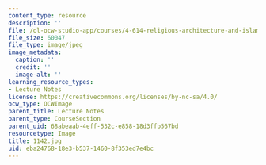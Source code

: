 ```yaml
---
content_type: resource
description: ''
file: /ol-ocw-studio-app/courses/4-614-religious-architecture-and-islamic-cultures-fall-2002/eba2476818e3b53714608f353ed7e4bc_1142.jpg
file_size: 60047
file_type: image/jpeg
image_metadata:
  caption: ''
  credit: ''
  image-alt: ''
learning_resource_types:
- Lecture Notes
license: https://creativecommons.org/licenses/by-nc-sa/4.0/
ocw_type: OCWImage
parent_title: Lecture Notes
parent_type: CourseSection
parent_uid: 68abeaab-4eff-532c-e858-18d3ffb567bd
resourcetype: Image
title: 1142.jpg
uid: eba24768-18e3-b537-1460-8f353ed7e4bc
---
```

